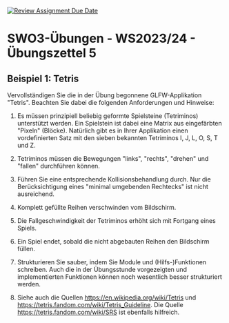 [![Review Assignment Due Date](https://classroom.github.com/assets/deadline-readme-button-24ddc0f5d75046c5622901739e7c5dd533143b0c8e959d652212380cedb1ea36.svg)](https://classroom.github.com/a/GGPi6iXM)
# **SWO3-Übungen - WS2023/24 - Übungszettel 5**

## **Beispiel 1: Tetris**

Vervollständigen Sie die in der Übung begonnene GLFW-Applikation "Tetris".
Beachten Sie dabei die folgenden Anforderungen und Hinweise:

1. Es müssen prinzipiell beliebig geformte Spielsteine (Tetriminos) unterstützt
   werden. Ein Spielstein ist dabei eine Matrix aus eingefärbten "Pixeln"
   (Blöcke). Natürlich gibt es in Ihrer Applikation einen vordefinierten Satz
   mit den sieben bekannten Tetriminos I, J, L, O, S, T und Z.

1. Tetriminos müssen die Bewegungen "links", "rechts", "drehen" und "fallen"
   durchführen können.

1. Führen Sie eine entsprechende Kollisionsbehandlung durch. Nur die
   Berücksichtigung eines "minimal umgebenden Rechtecks" ist nicht ausreichend.

1. Komplett gefüllte Reihen verschwinden vom Bildschirm.

1. Die Fallgeschwindigkeit der Tetriminos erhöht sich mit Fortgang eines Spiels.

1. Ein Spiel endet, sobald die nicht abgebauten Reihen den Bildschirm füllen.

1. Strukturieren Sie sauber, indem Sie Module und (Hilfs-)Funktionen schreiben.
   Auch die in der Übungsstunde vorgezeigten und implementierten Funktionen
   können noch wesentlich besser strukturiert werden.

1. Siehe auch die Quellen <https://en.wikipedia.org/wiki/Tetris> und
   <https://tetris.fandom.com/wiki/Tetris_Guideline>. Die Quelle
   <https://tetris.fandom.com/wiki/SRS> ist ebenfalls hilfreich.
